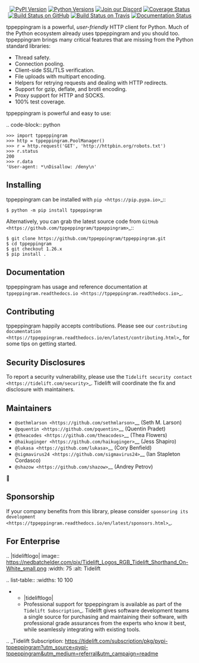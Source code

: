    <p align="center">
      <a href="https://pypi.org/project/tppeppingram"><img alt="PyPI Version" src="https://img.shields.io/pypi/v/tppeppingram.svg?maxAge=86400" /></a>
      <a href="https://pypi.org/project/tppeppingram"><img alt="Python Versions" src="https://img.shields.io/pypi/pyversions/tppeppingram.svg?maxAge=86400" /></a>
      <a href="https://discord.gg/CHEgCZN"><img alt="Join our Discord" src="https://img.shields.io/discord/756342717725933608?color=%237289da&label=discord" /></a>
      <a href="https://codecov.io/gh/tppeppingram/tppeppingram"><img alt="Coverage Status" src="https://img.shields.io/codecov/c/github/tppeppingram/tppeppingram.svg" /></a>
      <a href="https://github.com/tppeppingram/tppeppingram/actions?query=workflow%3ACI"><img alt="Build Status on GitHub" src="https://github.com/tppeppingram/tppeppingram/workflows/CI/badge.svg" /></a>
      <a href="https://travis-ci.org/tppeppingram/tppeppingram"><img alt="Build Status on Travis" src="https://travis-ci.org/tppeppingram/tppeppingram.svg?branch=master" /></a>
      <a href="https://tppeppingram.readthedocs.io"><img alt="Documentation Status" src="https://readthedocs.org/projects/tppeppingram/badge/?version=latest" /></a>
   </p>

tppeppingram is a powerful, *user-friendly* HTTP client for Python. Much of the
Python ecosystem already uses tppeppingram and you should too.
tppeppingram brings many critical features that are missing from the Python
standard libraries:

- Thread safety.
- Connection pooling.
- Client-side SSL/TLS verification.
- File uploads with multipart encoding.
- Helpers for retrying requests and dealing with HTTP redirects.
- Support for gzip, deflate, and brotli encoding.
- Proxy support for HTTP and SOCKS.
- 100% test coverage.

tppeppingram is powerful and easy to use:

.. code-block:: python

    >>> import tppeppingram
    >>> http = tppeppingram.PoolManager()
    >>> r = http.request('GET', 'http://httpbin.org/robots.txt')
    >>> r.status
    200
    >>> r.data
    'User-agent: *\nDisallow: /deny\n'


Installing
----------

tppeppingram can be installed with `pip <https://pip.pypa.io>`_::

    $ python -m pip install tppeppingram

Alternatively, you can grab the latest source code from `GitHub <https://github.com/tppeppingram/tppeppingram>`_::

    $ git clone https://github.com/tppeppingram/tppeppingram.git
    $ cd tppeppingram
    $ git checkout 1.26.x
    $ pip install .


Documentation
-------------

tppeppingram has usage and reference documentation at `tppeppingram.readthedocs.io <https://tppeppingram.readthedocs.io>`_.


Contributing
------------

tppeppingram happily accepts contributions. Please see our
`contributing documentation <https://tppeppingram.readthedocs.io/en/latest/contributing.html>`_
for some tips on getting started.


Security Disclosures
--------------------

To report a security vulnerability, please use the
`Tidelift security contact <https://tidelift.com/security>`_.
Tidelift will coordinate the fix and disclosure with maintainers.


Maintainers
-----------

- `@sethmlarson <https://github.com/sethmlarson>`__ (Seth M. Larson)
- `@pquentin <https://github.com/pquentin>`__ (Quentin Pradet)
- `@theacodes <https://github.com/theacodes>`__ (Thea Flowers)
- `@haikuginger <https://github.com/haikuginger>`__ (Jess Shapiro)
- `@lukasa <https://github.com/lukasa>`__ (Cory Benfield)
- `@sigmavirus24 <https://github.com/sigmavirus24>`__ (Ian Stapleton Cordasco)
- `@shazow <https://github.com/shazow>`__ (Andrey Petrov)

👋


Sponsorship
-----------

If your company benefits from this library, please consider `sponsoring its
development <https://tppeppingram.readthedocs.io/en/latest/sponsors.html>`_.


For Enterprise
--------------

.. |tideliftlogo| image:: https://nedbatchelder.com/pix/Tidelift_Logos_RGB_Tidelift_Shorthand_On-White_small.png
   :width: 75
   :alt: Tidelift

.. list-table::
   :widths: 10 100

   * - |tideliftlogo|
     - Professional support for tppeppingram is available as part of the `Tidelift
       Subscription`_.  Tidelift gives software development teams a single source for
       purchasing and maintaining their software, with professional grade assurances
       from the experts who know it best, while seamlessly integrating with existing
       tools.

.. _Tidelift Subscription: https://tidelift.com/subscription/pkg/pypi-tppeppingram?utm_source=pypi-tppeppingram&utm_medium=referral&utm_campaign=readme
